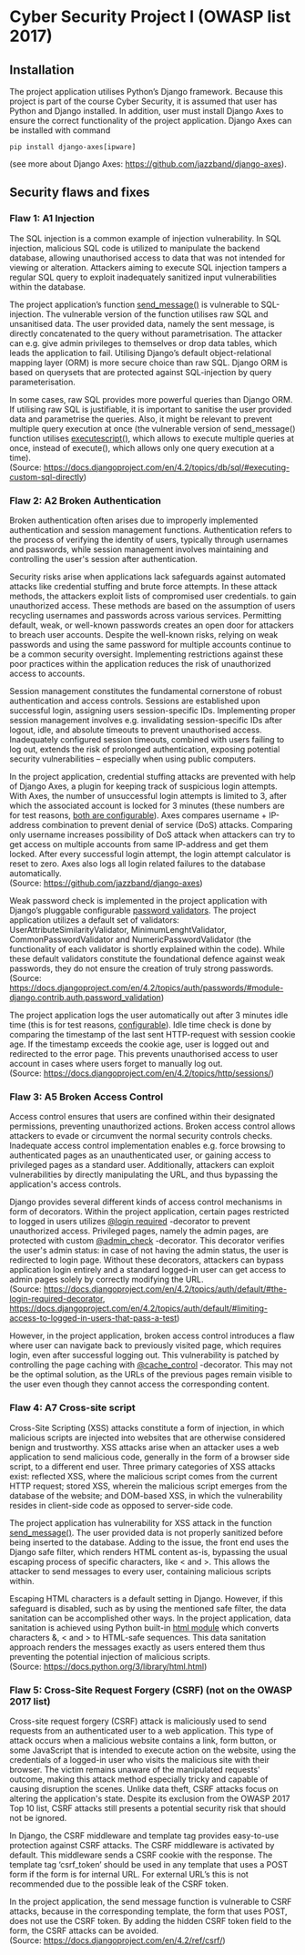 # Cyber Security Project I (OWASP list 2017)

## Installation
The project application utilises Python’s Django framework. Because this project is part of the course Cyber Security, it is assumed that user has Python and Django installed. In addition, user must install Django Axes to ensure the correct functionality of the project application. Django Axes can be installed with command 
```
pip install django-axes[ipware]
```
(see more about Django Axes: https://github.com/jazzband/django-axes). 

## Security flaws and fixes

### Flaw 1: A1 Injection
The SQL injection is a common example of injection vulnerability. In SQL injection, malicious SQL code is utilized to manipulate the backend database, allowing unauthorised access to data that was not intended for viewing or alteration. Attackers aiming to execute SQL injection tampers a regular SQL query to exploit inadequately sanitized input vulnerabilities within the database.  

The project application’s function [send_message()](https://github.com/Na-na13/cyber-security-project-i/blob/8de972f38bd5bae1b2af121e4b86bcc16669f3fa/project/src/views.py#L122) is vulnerable to SQL-injection. The vulnerable version of the function utilises raw SQL and unsanitised data. The user provided data, namely the sent message, is directly concatenated to the query without parametrisation. The attacker can e.g. give admin privileges to themselves or drop data tables, which leads the application to fail. Utilising Django’s default object-relational mapping layer (ORM) is more secure choice than raw SQL. Django ORM is based on querysets that are protected against SQL-injection by query parameterisation.  

In some cases, raw SQL provides more powerful queries than Django ORM. If utilising raw SQL is justifiable, it is important to sanitise the user provided data and parametrise the queries. Also, it might be relevant to prevent multiple query execution at once (the vulnerable version of send_message() function utilises [executescript()](https://github.com/Na-na13/cyber-security-project-i/blob/8de972f38bd5bae1b2af121e4b86bcc16669f3fa/project/src/views.py#L140), which allows to execute multiple queries at once, instead of execute(), which allows only one query execution at a time).  
(Source: https://docs.djangoproject.com/en/4.2/topics/db/sql/#executing-custom-sql-directly)

### Flaw 2: A2 Broken Authentication
Broken authentication often arises due to improperly implemented authentication and session management functions. Authentication refers to the process of verifying the identity of users, typically through usernames and passwords, while session management involves maintaining and controlling the user's session after authentication.  

Security risks arise when applications lack safeguards against automated attacks like credential stuffing and brute force attempts. In these attack methods, the attackers exploit lists of compromised user credentials. to gain unauthorized access. These methods are based on the assumption of users recycling usernames and passwords across various services. Permitting default, weak, or well-known passwords creates an open door for attackers to breach user accounts.  Despite the well-known risks, relying on weak passwords and using the same password for multiple accounts continue to be a common security oversight. Implementing restrictions against these poor practices within the application reduces the risk of unauthorized access to accounts.  

Session management constitutes the fundamental cornerstone of robust authentication and access controls. Sessions are established upon successful login, assigning users session-specific IDs. Implementing proper session management involves e.g. invalidating session-specific IDs after logout, idle, and absolute timeouts to prevent unauthorised access. Inadequately configured session timeouts, combined with users failing to log out, extends the risk of prolonged authentication, exposing potential security vulnerabilities – especially when using public computers.  

In the project application, credential stuffing attacks are prevented with help of Django Axes, a plugin for keeping track of suspicious login attempts. With Axes, the number of unsuccessful login attempts is limited to 3, after which the associated account is locked for 3 minutes (these numbers are for test reasons, [both are configurable](https://github.com/Na-na13/cyber-security-project-i/blob/1abadf057979012224c3889cb481172fe4ce0bb3/project/project/settings.py#L143)). Axes compares username + IP-address combination to prevent denial of service (DoS) attacks. Comparing only username increases possibility of DoS attack when attackers can try to get access on multiple accounts from same IP-address and get them locked. After every successful login attempt, the login attempt calculator is reset to zero. Axes also logs all login related failures to the database automatically.  
(Source: https://github.com/jazzband/django-axes)  

Weak password check is implemented in the project application with Django’s pluggable configurable [password validators](https://github.com/Na-na13/cyber-security-project-i/blob/1abadf057979012224c3889cb481172fe4ce0bb3/project/project/settings.py#L98). The project application utilizes a default set of validators: UserAttributeSimilarityValidator, MinimumLenghtValidator, CommonPasswordValidator and NumericPasswordValidator (the functionality of each validator is shortly explained within the code). While these default validators constitute the foundational defence against weak passwords, they do not ensure the creation of truly strong passwords.  
(Source: https://docs.djangoproject.com/en/4.2/topics/auth/passwords/#module-django.contrib.auth.password_validation)  

The project application logs the user automatically out after 3 minutes idle time (this is for test reasons, [configurable](https://github.com/Na-na13/cyber-security-project-i/blob/1abadf057979012224c3889cb481172fe4ce0bb3/project/project/settings.py#L139)). Idle time check is done by comparing the timestamp of the last sent HTTP-request with session cookie age. If the timestamp exceeds the cookie age, user is logged out and redirected to the error page. This prevents unauthorised access to user account in cases where users forget to manually log out.  
(Source: https://docs.djangoproject.com/en/4.2/topics/http/sessions/)

### Flaw 3: A5 Broken Access Control
Access control ensures that users are confined within their designated permissions, preventing unauthorized actions. Broken access control allows attackers to evade or circumvent the normal security controls checks. Inadequate access control implementation enables e.g. force browsing to authenticated pages as an unauthenticated user, or gaining access to privileged pages as a standard user. Additionally, attackers can exploit vulnerabilities by directly manipulating the URL, and thus bypassing the application's access controls.  

Django provides several different kinds of access control mechanisms in form of decorators. Within the project application, certain pages restricted to logged in users utilizes [@login required](https://github.com/Na-na13/cyber-security-project-i/blob/1abadf057979012224c3889cb481172fe4ce0bb3/project/src/views.py#L21) -decorator to prevent unauthorized access. Privileged pages, namely the admin pages, are protected with custom [@admin_check](https://github.com/Na-na13/cyber-security-project-i/blob/1abadf057979012224c3889cb481172fe4ce0bb3/project/src/views.py#L37) -decorator. This decorator verifies the user's admin status: in case of not having the admin status, the user is redirected to login page. Without these decorators, attackers can bypass application login entirely and a standard logged-in user can get access to admin pages solely by correctly modifying the URL.  
(Source: https://docs.djangoproject.com/en/4.2/topics/auth/default/#the-login-required-decorator, https://docs.djangoproject.com/en/4.2/topics/auth/default/#limiting-access-to-logged-in-users-that-pass-a-test)  

However, in the project application, broken access control introduces a flaw where user can navigate back to previously visited page, which requires login, even after successful logging out. This vulnerability is patched by controlling the page caching with [@cache_control](https://github.com/Na-na13/cyber-security-project-i/blob/1abadf057979012224c3889cb481172fe4ce0bb3/project/src/views.py#L20) -decorator. This may not be the optimal solution, as the URLs of the previous pages remain visible to the user even though they cannot access the corresponding content.

### Flaw 4:  A7 Cross-site script
Cross-Site Scripting (XSS) attacks constitute a form of injection, in which malicious scripts are injected into websites that are otherwise considered benign and trustworthy. XSS attacks arise when an attacker uses a web application to send malicious code, generally in the form of a browser side script, to a different end user. Three primary categories of XSS attacks exist: reflected XSS, where the malicious script comes from the current HTTP request; stored XSS, wherein the malicious script emerges from the database of the website; and DOM-based XSS, in which the vulnerability resides in client-side code as opposed to server-side code.  

The project application has vulnerability for XSS attack in the function [send_message()](https://github.com/Na-na13/cyber-security-project-i/blob/1abadf057979012224c3889cb481172fe4ce0bb3/project/src/views.py#L122). The user provided data is not properly sanitized before being inserted to the database. Adding to the issue, the front end uses the Django safe filter, which renders HTML content as-is, bypassing the usual escaping process of specific characters, like < and >. This allows the attacker to send messages to every user, containing malicious scripts within.  

Escaping HTML characters is a default setting in Django. However, if this safeguard is disabled, such as by using the mentioned safe filter, the data sanitation can be accomplished other ways. In the project application, data sanitation is achieved using Python built-in [html module]() which converts characters &, < and > to HTML-safe sequences. This data sanitation approach renders the messages exactly as users entered them thus preventing the potential injection of malicious scripts.  
(Source: https://docs.python.org/3/library/html.html)

### Flaw 5: Cross-Site Request Forgery (CSRF) (not on the OWASP 2017 list)
Cross-site request forgery (CSRF) attack is maliciously used to send requests from an authenticated user to a web application. This type of attack occurs when a malicious website contains a link, form button, or some JavaScript that is intended to execute action on the website, using the credentials of a logged-in user who visits the malicious site with their browser. The victim remains unaware of the manipulated requests' outcome, making this attack method especially tricky and capable of causing disruption the scenes. Unlike data theft, CSRF attacks focus on altering the application's state. Despite its exclusion from the OWASP 2017 Top 10 list, CSRF attacks still presents a potential security risk that should not be ignored.  

In Django, the CSRF middleware and template tag provides easy-to-use protection against CSRF attacks. The CSRF middleware is activated by default. This middleware sends a CSRF cookie with the response. The template tag ‘csrf_token’ should be used in any template that uses a POST form if the form is for internal URL. For external URL’s this is not recommended due to the possible leak of the CSRF token.  

In the project application, the send message function is vulnerable to CSRF attacks, because in the corresponding template, the form that uses POST, does not use the CSRF token. By adding the hidden CSRF token field to the form, the CSRF attacks can be avoided.  
(Source: https://docs.djangoproject.com/en/4.2/ref/csrf/)

